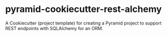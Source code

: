 # pyramid-cookiecutter-rest-alchemy
A Cookiecutter (project template) for creating a Pyramid project to support REST endpoints with SQLAlchemy for an ORM.
